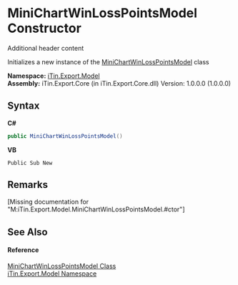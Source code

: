 # MiniChartWinLossPointsModel Constructor 
Additional header content 

Initializes a new instance of the <a href="T_iTin_Export_Model_MiniChartWinLossPointsModel">MiniChartWinLossPointsModel</a> class

**Namespace:**&nbsp;<a href="N_iTin_Export_Model">iTin.Export.Model</a><br />**Assembly:**&nbsp;iTin.Export.Core (in iTin.Export.Core.dll) Version: 1.0.0.0 (1.0.0.0)

## Syntax

**C#**<br />
``` C#
public MiniChartWinLossPointsModel()
```

**VB**<br />
``` VB
Public Sub New
```


## Remarks
\[Missing <remarks> documentation for "M:iTin.Export.Model.MiniChartWinLossPointsModel.#ctor"\]

## See Also


#### Reference
<a href="T_iTin_Export_Model_MiniChartWinLossPointsModel">MiniChartWinLossPointsModel Class</a><br /><a href="N_iTin_Export_Model">iTin.Export.Model Namespace</a><br />